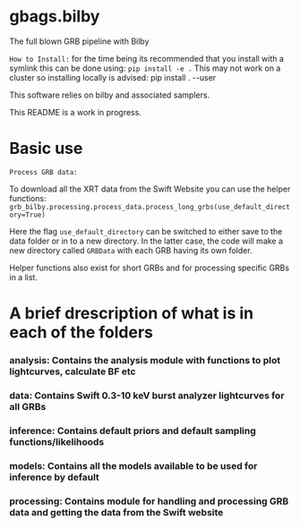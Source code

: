 # gbags.bilby
The full blown GRB pipeline with Bilby

`How to Install:`
for the time being its recommended that you install with a symlink
this can be done using:
 `pip install -e .`
 This may not work on a cluster so installing locally is advised:
 pip install . --user
 
 This software relies on bilby and associated samplers. 
 
 This README is a work in progress.
 
 # Basic use
 `Process GRB data:`
 
To download all the XRT data from the Swift Website you can use the helper functions:
`grb_bilby.processing.process_data.process_long_grbs(use_default_directory=True)`

Here the flag `use_default_directory` can be switched to either save to the data folder or
in to a new directory. In the latter case, the code will make a new directory called `GRBData`
with each GRB having its own folder.

Helper functions also exist for short GRBs and for processing specific GRBs in a list.

# A brief drescription of what is in each of the folders

### analysis: Contains the analysis module with functions to plot lightcurves, calculate BF etc

### data: Contains Swift 0.3-10 keV burst analyzer lightcurves for all GRBs

### inference: Contains default priors and default sampling functions/likelihoods

### models: Contains all the models available to be used for inference by default

### processing: Contains module for handling and processing GRB data and getting the data from the Swift website

